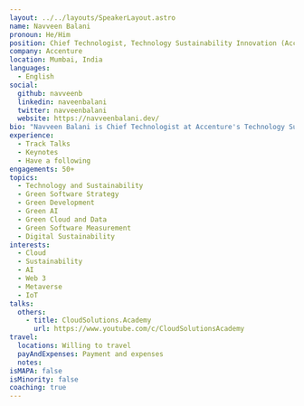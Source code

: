 ```yaml
---
layout: ../../layouts/SpeakerLayout.astro
name: Navveen Balani
pronoun: He/Him
position: Chief Technologist, Technology Sustainability Innovation (Accenture), Google Cloud Certified Fellow, Co-Lead, SCI Open Data, SCI Open Ontology (GSF)
company: Accenture
location: Mumbai, India
languages:
  - English
social:
  github: navveenb
  linkedin: naveenbalani
  twitter: navveenbalani
  website: https://navveenbalani.dev/
bio: "Navveen Balani is Chief Technologist at Accenture's Technology Sustainability Innovation Group. He uses the power of exponential technology to deliver research, innovations, ESG strategy and new product offerings for Accenture customers, helping to produce value at the intersection of technology and sustainability. He has over two decades of experience in building enterprise products and services. He is a Google Cloud Certified Fellow and author of several leading technology books and actively blogs on his website."
experience:
  - Track Talks
  - Keynotes
  - Have a following
engagements: 50+
topics:
  - Technology and Sustainability
  - Green Software Strategy
  - Green Development
  - Green AI
  - Green Cloud and Data
  - Green Software Measurement
  - Digital Sustainability
interests:
  - Cloud
  - Sustainability
  - AI
  - Web 3
  - Metaverse
  - IoT
talks:
  others:
    - title: CloudSolutions.Academy
      url: https://www.youtube.com/c/CloudSolutionsAcademy
travel:
  locations: Willing to travel
  payAndExpenses: Payment and expenses
  notes:
isMAPA: false
isMinority: false
coaching: true
---
```


